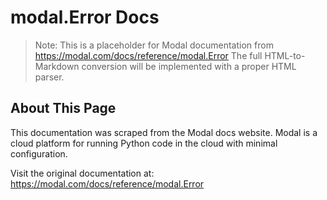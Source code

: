 # modal.Error Docs

> Note: This is a placeholder for Modal documentation from https://modal.com/docs/reference/modal.Error
> The full HTML-to-Markdown conversion will be implemented with a proper HTML parser.

## About This Page

This documentation was scraped from the Modal docs website. Modal is a cloud platform for running Python code in the cloud with minimal configuration.

Visit the original documentation at: https://modal.com/docs/reference/modal.Error
